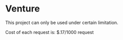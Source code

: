 # Venture

This project can only be used under certain limitation.

Cost of each request is:
$.17/1000 request

